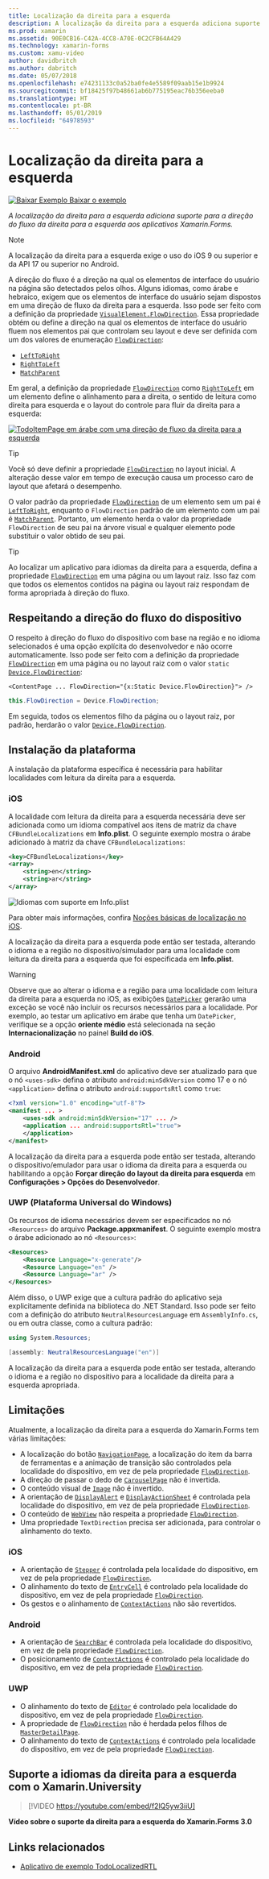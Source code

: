 ```yaml
---
title: Localização da direita para a esquerda
description: A localização da direita para a esquerda adiciona suporte para a direção do fluxo da direita para a esquerda aos aplicativos Xamarin.Forms.
ms.prod: xamarin
ms.assetid: 90E0CB16-C42A-4CC8-A70E-0C2CFB64A429
ms.technology: xamarin-forms
ms.custom: xamu-video
author: davidbritch
ms.author: dabritch
ms.date: 05/07/2018
ms.openlocfilehash: e74231133c0a52ba0fe4e5589f09aab15e1b9924
ms.sourcegitcommit: bf18425f97b48661ab6b775195eac76b356eeba0
ms.translationtype: HT
ms.contentlocale: pt-BR
ms.lasthandoff: 05/01/2019
ms.locfileid: "64978593"
---
```

# <a name="right-to-left-localization"></a>Localização da direita para a esquerda

[![Baixar Exemplo](~/media/shared/download.png) Baixar o exemplo](https://developer.xamarin.com/samples/xamarin-forms/TodoLocalizedRTL/)

_A localização da direita para a esquerda adiciona suporte para a direção do fluxo da direita para a esquerda aos aplicativos Xamarin.Forms._

> [!NOTE]
> A localização da direita para a esquerda exige o uso do iOS 9 ou superior e da API 17 ou superior no Android.

A direção do fluxo é a direção na qual os elementos de interface do usuário na página são detectados pelos olhos. Alguns idiomas, como árabe e hebraico, exigem que os elementos de interface do usuário sejam dispostos em uma direção de fluxo da direita para a esquerda. Isso pode ser feito com a definição da propriedade [`VisualElement.FlowDirection`](xref:Xamarin.Forms.VisualElement.FlowDirection). Essa propriedade obtém ou define a direção na qual os elementos de interface do usuário fluem nos elementos pai que controlam seu layout e deve ser definida com um dos valores de enumeração [`FlowDirection`](xref:Xamarin.Forms.FlowDirection):

- [`LeftToRight`](xref:Xamarin.Forms.FlowDirection.LeftToRight)
- [`RightToLeft`](xref:Xamarin.Forms.FlowDirection.RightToLeft)
- [`MatchParent`](xref:Xamarin.Forms.FlowDirection.MatchParent)

Em geral, a definição da propriedade [`FlowDirection`](xref:Xamarin.Forms.VisualElement.FlowDirection) como [`RightToLeft`](xref:Xamarin.Forms.FlowDirection.RightToLeft) em um elemento define o alinhamento para a direita, o sentido de leitura como direita para esquerda e o layout do controle para fluir da direita para a esquerda:

[![TodoItemPage em árabe com uma direção de fluxo da direita para a esquerda](rtl-images/TodoItemPage-Arabic.png "TodoItemPage em árabe com uma direção de fluxo da direita para a esquerda")](rtl-images/TodoItemPage-Arabic-Large.png#lightbox "TodoItemPage em árabe com uma direção de fluxo da direita para a esquerda")

> [!TIP]
> Você só deve definir a propriedade [`FlowDirection`](xref:Xamarin.Forms.VisualElement.FlowDirection) no layout inicial. A alteração desse valor em tempo de execução causa um processo caro de layout que afetará o desempenho.

O valor padrão da propriedade [`FlowDirection`](xref:Xamarin.Forms.VisualElement.FlowDirection) de um elemento sem um pai é [`LeftToRight`](xref:Xamarin.Forms.FlowDirection.LeftToRight), enquanto o `FlowDirection` padrão de um elemento com um pai é [`MatchParent`](xref:Xamarin.Forms.FlowDirection.MatchParent). Portanto, um elemento herda o valor da propriedade `FlowDirection` de seu pai na árvore visual e qualquer elemento pode substituir o valor obtido de seu pai.

> [!TIP]
> Ao localizar um aplicativo para idiomas da direita para a esquerda, defina a propriedade [`FlowDirection`](xref:Xamarin.Forms.VisualElement.FlowDirection) em uma página ou um layout raiz. Isso faz com que todos os elementos contidos na página ou layout raiz respondam de forma apropriada à direção do fluxo.

## <a name="respecting-device-flow-direction"></a>Respeitando a direção do fluxo do dispositivo

O respeito à direção do fluxo do dispositivo com base na região e no idioma selecionados é uma opção explícita do desenvolvedor e não ocorre automaticamente. Isso pode ser feito com a definição da propriedade [`FlowDirection`](xref:Xamarin.Forms.VisualElement.FlowDirection) em uma página ou no layout raiz com o valor `static` [`Device.FlowDirection`](xref:Xamarin.Forms.Device.FlowDirection):

```xaml
<ContentPage ... FlowDirection="{x:Static Device.FlowDirection}"> />
```

```csharp
this.FlowDirection = Device.FlowDirection;
```

Em seguida, todos os elementos filho da página ou o layout raiz, por padrão, herdarão o valor [`Device.FlowDirection`](xref:Xamarin.Forms.Device.FlowDirection).

## <a name="platform-setup"></a>Instalação da plataforma

A instalação da plataforma específica é necessária para habilitar localidades com leitura da direita para a esquerda.

### <a name="ios"></a>iOS

A localidade com leitura da direita para a esquerda necessária deve ser adicionada como um idioma compatível aos itens de matriz da chave `CFBundleLocalizations` em **Info.plist**. O seguinte exemplo mostra o árabe adicionado à matriz da chave `CFBundleLocalizations`:

```xml
<key>CFBundleLocalizations</key>
<array>
    <string>en</string>
    <string>ar</string>
</array>
```

![Idiomas com suporte em Info.plist](rtl-images/ios-locales.png "Idiomas com suporte em Info.plist")

Para obter mais informações, confira [Noções básicas de localização no iOS](https://docs.microsoft.com/xamarin/ios/app-fundamentals/localization/#localization-basics-in-ios).

A localização da direita para a esquerda pode então ser testada, alterando o idioma e a região no dispositivo/simulador para uma localidade com leitura da direita para a esquerda que foi especificada em **Info.plist**.

> [!WARNING]
> Observe que ao alterar o idioma e a região para uma localidade com leitura da direita para a esquerda no iOS, as exibições [`DatePicker`](xref:Xamarin.Forms.DatePicker) gerarão uma exceção se você não incluir os recursos necessários para a localidade. Por exemplo, ao testar um aplicativo em árabe que tenha um `DatePicker`, verifique se a opção **oriente médio** está selecionada na seção **Internacionalização** no painel **Build do iOS**.

### <a name="android"></a>Android

O arquivo **AndroidManifest.xml** do aplicativo deve ser atualizado para que o nó `<uses-sdk>` defina o atributo `android:minSdkVersion` como 17 e o nó `<application>` defina o atributo `android:supportsRtl` como `true`:

```xml
<?xml version="1.0" encoding="utf-8"?>
<manifest ... >
    <uses-sdk android:minSdkVersion="17" ... />
    <application ... android:supportsRtl="true">
    </application>
</manifest>
```

A localização da direita para a esquerda pode então ser testada, alterando o dispositivo/emulador para usar o idioma da direita para a esquerda ou habilitando a opção **Forçar direção do layout da direita para esquerda** em **Configurações > Opções do Desenvolvedor**.

### <a name="universal-windows-platform-uwp"></a>UWP (Plataforma Universal do Windows)

Os recursos de idioma necessários devem ser especificados no nó `<Resources>` do arquivo **Package.appxmanifest**. O seguinte exemplo mostra o árabe adicionado ao nó `<Resources>`:

```xml
<Resources>
    <Resource Language="x-generate"/>
    <Resource Language="en" />
    <Resource Language="ar" />
</Resources>
```

Além disso, o UWP exige que a cultura padrão do aplicativo seja explicitamente definida na biblioteca do .NET Standard. Isso pode ser feito com a definição do atributo `NeutralResourcesLanguage` em `AssemblyInfo.cs`, ou em outra classe, como a cultura padrão:

```csharp
using System.Resources;

[assembly: NeutralResourcesLanguage("en")]
```

A localização da direita para a esquerda pode então ser testada, alterando o idioma e a região no dispositivo para a localidade da direita para a esquerda apropriada.

## <a name="limitations"></a>Limitações

Atualmente, a localização da direita para a esquerda do Xamarin.Forms tem várias limitações:

- A localização do botão [`NavigationPage`](xref:Xamarin.Forms.NavigationPage), a localização do item da barra de ferramentas e a animação de transição são controlados pela localidade do dispositivo, em vez de pela propriedade [`FlowDirection`](xref:Xamarin.Forms.VisualElement.FlowDirection).
- A direção de passar o dedo de [`CarouselPage`](xref:Xamarin.Forms.CarouselPage) não é invertida.
- O conteúdo visual de [`Image`](xref:Xamarin.Forms.Image) não é invertido.
- A orientação de [`DisplayAlert`](xref:Xamarin.Forms.Page.DisplayAlert(System.String,System.String,System.String)) e [`DisplayActionSheet`](xref:Xamarin.Forms.Page.DisplayActionSheet(System.String,System.String,System.String,System.String[])) é controlada pela localidade do dispositivo, em vez de pela propriedade [`FlowDirection`](xref:Xamarin.Forms.VisualElement.FlowDirection).
- O conteúdo de [`WebView`](xref:Xamarin.Forms.WebView) não respeita a propriedade [`FlowDirection`](xref:Xamarin.Forms.VisualElement.FlowDirection).
- Uma propriedade `TextDirection` precisa ser adicionada, para controlar o alinhamento do texto.

### <a name="ios"></a>iOS

- A orientação de [`Stepper`](xref:Xamarin.Forms.Stepper) é controlada pela localidade do dispositivo, em vez de pela propriedade [`FlowDirection`](xref:Xamarin.Forms.VisualElement.FlowDirection).
- O alinhamento do texto de [`EntryCell`](xref:Xamarin.Forms.EntryCell) é controlado pela localidade do dispositivo, em vez de pela propriedade [`FlowDirection`](xref:Xamarin.Forms.VisualElement.FlowDirection).
- Os gestos e o alinhamento de [`ContextActions`](xref:Xamarin.Forms.Cell.ContextActions) não são revertidos.

### <a name="android"></a>Android

- A orientação de [`SearchBar`](xref:Xamarin.Forms.SearchBar) é controlada pela localidade do dispositivo, em vez de pela propriedade [`FlowDirection`](xref:Xamarin.Forms.VisualElement.FlowDirection).
- O posicionamento de [`ContextActions`](xref:Xamarin.Forms.Cell.ContextActions) é controlado pela localidade do dispositivo, em vez de pela propriedade [`FlowDirection`](xref:Xamarin.Forms.VisualElement.FlowDirection).

### <a name="uwp"></a>UWP

- O alinhamento do texto de [`Editor`](xref:Xamarin.Forms.Editor) é controlado pela localidade do dispositivo, em vez de pela propriedade [`FlowDirection`](xref:Xamarin.Forms.VisualElement.FlowDirection).
- A propriedade de [`FlowDirection`](xref:Xamarin.Forms.VisualElement.FlowDirection) não é herdada pelos filhos de [`MasterDetailPage`](xref:Xamarin.Forms.MasterDetailPage).
- O alinhamento do texto de [`ContextActions`](xref:Xamarin.Forms.Cell.ContextActions) é controlado pela localidade do dispositivo, em vez de pela propriedade [`FlowDirection`](xref:Xamarin.Forms.VisualElement.FlowDirection).

## <a name="right-to-left-language-support-with-xamarinuniversity"></a>Suporte a idiomas da direita para a esquerda com o Xamarin.University

> [!VIDEO https://youtube.com/embed/f2lQ5yw3iiU]

**Vídeo sobre o suporte da direita para a esquerda do Xamarin.Forms 3.0**

## <a name="related-links"></a>Links relacionados

- [Aplicativo de exemplo TodoLocalizedRTL](https://developer.xamarin.com/samples/xamarin-forms/TodoLocalizedRTL/)
